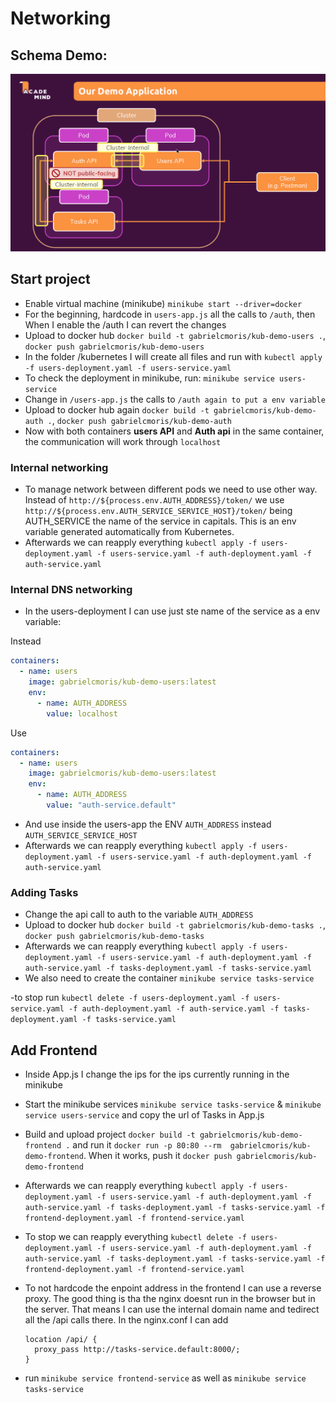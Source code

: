 # Networking

## Schema Demo:

![alt text](image.png)

## Start project

- Enable virtual machine (minikube) `minikube start --driver=docker`
- For the beginning, hardcode in `users-app.js` all the calls to `/auth`, then When I enable the /auth I can revert the changes
- Upload to docker hub `docker build -t gabrielcmoris/kub-demo-users .`, `docker push gabrielcmoris/kub-demo-users`
- In the folder /kubernetes I will create all files and run with `kubectl apply -f users-deployment.yaml -f users-service.yaml`
- To check the deployment in minikube, run: `minikube service users-service`
- Change in `/users-app.js` the calls to `/auth again to put a env variable`
- Upload to docker hub again `docker build -t gabrielcmoris/kub-demo-auth .`, `docker push gabrielcmoris/kub-demo-auth`
- Now with both containers **users API** and **Auth api** in the same container, the communication will work through `localhost`

### Internal networking

- To manage network between different pods we need to use other way. Instead of `http://${process.env.AUTH_ADDRESS}/token/` we use `http://${process.env.AUTH_SERVICE_SERVICE_HOST}/token/` being AUTH_SERVICE the name of the service in capitals. This is an env variable generated automatically from Kubernetes.
- Afterwards we can reapply everything `kubectl apply -f users-deployment.yaml -f users-service.yaml -f auth-deployment.yaml -f auth-service.yaml`

### Internal DNS networking

- In the users-deployment I can use just ste name of the service as a env variable:

Instead

```yaml
containers:
  - name: users
    image: gabrielcmoris/kub-demo-users:latest
    env:
      - name: AUTH_ADDRESS
        value: localhost
```

Use

```yaml
containers:
  - name: users
    image: gabrielcmoris/kub-demo-users:latest
    env:
      - name: AUTH_ADDRESS
        value: "auth-service.default"
```

- And use inside the users-app the ENV `AUTH_ADDRESS` instead `AUTH_SERVICE_SERVICE_HOST`
- Afterwards we can reapply everything `kubectl apply -f users-deployment.yaml -f users-service.yaml -f auth-deployment.yaml -f auth-service.yaml`

### Adding Tasks

- Change the api call to auth to the variable `AUTH_ADDRESS`
- Upload to docker hub `docker build -t gabrielcmoris/kub-demo-tasks .`, `docker push gabrielcmoris/kub-demo-tasks`
- Afterwards we can reapply everything `kubectl apply -f users-deployment.yaml -f users-service.yaml -f auth-deployment.yaml -f auth-service.yaml -f tasks-deployment.yaml -f tasks-service.yaml`
- We also need to create the container `minikube service tasks-service`

-to stop run `kubectl delete -f users-deployment.yaml -f users-service.yaml -f auth-deployment.yaml -f auth-service.yaml -f tasks-deployment.yaml -f tasks-service.yaml`

## Add Frontend

- Inside App.js I change the ips for the ips currently running in the minikube
- Start the minikube services `minikube service tasks-service` & `minikube service users-service` and copy the url of Tasks in App.js
- Build and upload project `docker build -t gabrielcmoris/kub-demo-frontend .` and run it `docker run -p 80:80 --rm  gabrielcmoris/kub-demo-frontend`. When it works, push it `docker push gabrielcmoris/kub-demo-frontend`
- Afterwards we can reapply everything `kubectl apply -f users-deployment.yaml -f users-service.yaml -f auth-deployment.yaml -f auth-service.yaml -f tasks-deployment.yaml -f tasks-service.yaml -f frontend-deployment.yaml -f frontend-service.yaml`

- To stop we can reapply everything `kubectl delete -f users-deployment.yaml -f users-service.yaml -f auth-deployment.yaml -f auth-service.yaml -f tasks-deployment.yaml -f tasks-service.yaml -f frontend-deployment.yaml -f frontend-service.yaml`
- To not hardcode the enpoint address in the frontend I can use a reverse proxy. The good thing is tha the nginx doesnt run in the browser but in the server. That means I can use the internal domain name and tedirect all the /api calls there. In the nginx.conf I can add

  ```
  location /api/ {
    proxy_pass http://tasks-service.default:8000/;
  }
  ```

- run `minikube service frontend-service` as well as `minikube service tasks-service`

